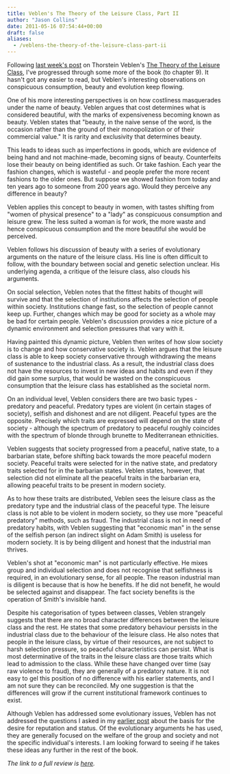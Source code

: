 ```yaml
---
title: Veblen's The Theory of the Leisure Class, Part II
author: "Jason Collins"
date: 2011-05-16 07:54:44+00:00
draft: false
aliases:
  - /veblens-the-theory-of-the-leisure-class-part-ii
---
```


Following [last week's post](https://www.jasoncollins.blog/veblens-the-theory-of-the-leisure-class-part-i/) on Thorstein Veblen's [The Theory of the Leisure Class](https://www.jasoncollins.blog/thorstein-veblens-the-theory-of-the-leisure-class/), I've progressed through some more of the book (to chapter 9). It hasn't got any easier to read, but Veblen's interesting observations on conspicuous consumption, beauty and evolution keep flowing.

One of his more interesting perspectives is on how costliness masquerades under the name of beauty. Veblen argues that cost determines what is considered beautiful, with the marks of expensiveness becoming known as beauty. Veblen states that "beauty, in the naive sense of the word, is the occasion rather than the ground of their monopolization or of their commercial value." It is rarity and exclusivity that determines beauty.

This leads to ideas such as imperfections in goods, which are evidence of being hand and not machine-made, becoming signs of beauty. Counterfeits lose their beauty on being identified as such. Or take fashion. Each year the fashion changes, which is wasteful - and people prefer the more recent fashions to the older ones. But suppose we showed fashion from today and ten years ago to someone from 200 years ago. Would they perceive any difference in beauty?

Veblen applies this concept to beauty in women, with tastes shifting from "women of physical presence" to a "lady" as conspicuous consumption and leisure grew. The less suited a woman is for work, the more waste and hence conspicuous consumption and the more beautiful she would be perceived.

Veblen follows his discussion of beauty with a series of evolutionary arguments on the nature of the leisure class. His line is often difficult to follow, with the boundary between social and genetic selection unclear. His underlying agenda, a critique of the leisure class, also clouds his arguments.

On social selection, Veblen notes that the fittest habits of thought will survive and that the selection of institutions affects the selection of people within society. Institutions change fast, so the selection of people cannot keep up. Further, changes which may be good for society as a whole may be bad for certain people. Veblen's discussion provides a nice picture of a dynamic environment and selection pressures that vary with it.

Having painted this dynamic picture, Veblen then writes of how slow society is to change and how conservative society is. Veblen argues that the leisure class is able to keep society conservative through withdrawing the means of sustenance to the industrial class. As a result, the industrial class does not have the resources to invest in new ideas and habits and even if they did gain some surplus, that would be wasted on the conspicuous consumption that the leisure class has established as the societal norm.

On an individual level, Veblen considers there are two basic types - predatory and peaceful. Predatory types are violent (in certain stages of society), selfish and dishonest and are not diligent. Peaceful types are the opposite. Precisely which traits are expressed will depend on the state of society - although the spectrum of predatory to peaceful roughly coincides with the spectrum of blonde through brunette to Mediterranean ethnicities.

Veblen suggests that society progressed from a peaceful, native state, to a barbarian state, before shifting back towards the more peaceful modern society. Peaceful traits were selected for in the native state, and predatory traits selected for in the barbarian states. Veblen states, however, that selection did not eliminate all the peaceful traits in the barbarian era, allowing peaceful traits to be present in modern society.

As to how these traits are distributed, Veblen sees the leisure class as the predatory type and the industrial class of the peaceful type. The leisure class is not able to be violent in modern society, so they use more "peaceful predatory" methods, such as fraud. The industrial class is not in need of predatory habits, with Veblen suggesting that "economic man" in the sense of the selfish person (an indirect slight on Adam Smith) is useless for modern society. It is by being diligent and honest that the industrial man thrives.

Veblen's shot at "economic man" is not particularly effective. He mixes group and individual selection and does not recognise that selfishness is required, in an evolutionary sense, for all people. The reason industrial man is diligent is because that is how he benefits. If he did not benefit, he would be selected against and disappear. The fact society benefits is the operation of Smith's invisible hand.

Despite his categorisation of types between classes, Veblen strangely suggests that there are no broad character differences between the leisure class and the rest. He states that some predatory behaviour persists in the industrial class due to the behaviour of the leisure class. He also notes that people in the leisure class, by virtue of their resources, are not subject to harsh selection pressure, so peaceful characteristics can persist. What is most determinative of the traits in the leisure class are those traits which lead to admission to the class. While these have changed over time (say raw violence to fraud), they are generally of a predatory nature. It is not easy to gel this position of no difference with his earlier statements, and I am not sure they can be reconciled. My one suggestion is that the differences will grow if the current institutional framework continues to exist.

Although Veblen has addressed some evolutionary issues, Veblen has not addressed the questions I asked in my [earlier post](https://www.jasoncollins.blog/veblens-the-theory-of-the-leisure-class-part-i/) about the basis for the desire for reputation and status. Of the evolutionary arguments he has used, they are generally focused on the welfare of the group and society and not the specific individual's interests. I am looking forward to seeing if he takes these ideas any further in the rest of the book.

_The link to a full review is [here](https://www.jasoncollins.blog/thorstein-veblens-the-theory-of-the-leisure-class/)._
